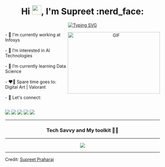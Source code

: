 <h1 align="center">Hi <img src="https://media.giphy.com/media/hvRJCLFzcasrR4ia7z/giphy.gif" width="30">, I'm Supreet :nerd_face:</h1>
<p align="center">
<a href="https://git.io/typing-svg"><img src="https://readme-typing-svg.demolab.com?font=Alkatra&size=22&pause=1000&color=00FFF5&center=true&width=650&lines=A+Data+Engineer%2C+Empowering+Solutions+through+Data+and+Tech;AI+Enthusiast%2C+Unleashing+Innovation+with+Artificial+Intelligence;Web+App+Fanatic%2C+Crafting+Dynamic+Online+Experiences+with+Fervor" alt="Typing SVG" /></a>
</p>
<a target="_blank" align="center">
  <img align="right" top="500" height="200" width="300" alt="GIF" src="https://media.giphy.com/media/SWoSkN6DxTszqIKEqv/giphy.gif">
</a>
- 🏬 I'm currently working at Infosys  
<br/>
<br/>
- 👀 I’m interested in AI Technologies
<br/>
<br/>
- 🌱 I’m currently learning Data Science
<br/>
<br/>
- ❤️‍🔥 Spare time goes to: Digital Art | Valorant
<br/>
<br/>
- 🤙 Let's connect:
<br/>
<br/>
<p>
  <img src="https://img.shields.io/badge/LinkedIn-0077B5?style=for-the-badge&logo=linkedin&logoColor=white"/>
  <img src="https://img.shields.io/badge/-Hackerrank-2EC866?style=for-the-badge&logo=HackerRank&logoColor=white"/>
  <img src="https://img.shields.io/badge/-LeetCode-FFA116?style=for-the-badge&logo=LeetCode&logoColor=black"/>
  <img src="https://img.shields.io/badge/Gmail-D14836?style=for-the-badge&logo=gmail&logoColor=white"/> 
  <img src="https://img.shields.io/badge/Instagram-E4405F?style=for-the-badge&logo=instagram&logoColor=white"/>
<p/>
<hr/>
<h3 align="center">Tech Savvy and My toolkit 🧑‍💻</h3>
<hr/>
<p align="center">
  <a href="https://skillicons.dev">
    <img src="https://skillicons.dev/icons?i=git,github,vscode,azure,aws,py,pytorch,java,spring,gradle,maven,jenkins,html,js,css,vite,angular,react,d3,redux,tailwind,bootstrap,materialui,firebase,md,postman,nodejs,ts&perline=14" />
  </a>
</p>
<hr/>

Credit: [Supreet Praharaj](https://github.com/spraharaj-projects)
<!---
spraharaj-projects/spraharaj-projects is a ✨ special ✨ repository because its `README.md` (this file) appears on your GitHub profile.
You can click the Preview link to take a look at your changes.
--->

